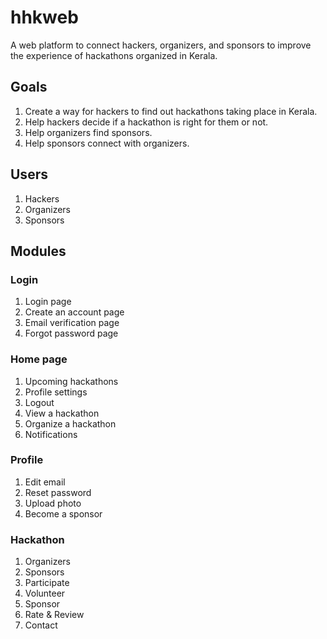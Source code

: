 # hhkweb

A web platform to connect hackers, organizers, and sponsors to improve the experience of hackathons organized in Kerala.

## Goals

1. Create a way for hackers to find out hackathons taking place in Kerala.
2. Help hackers decide if a hackathon is right for them or not.
3. Help organizers find sponsors.
4. Help sponsors connect with organizers.

## Users

1. Hackers
2. Organizers
3. Sponsors

## Modules

### Login

1. Login page
2. Create an account page
3. Email verification page
4. Forgot password page

### Home page

1. Upcoming hackathons
2. Profile settings
3. Logout
4. View a hackathon
5. Organize a hackathon
6. Notifications

### Profile

1. Edit email
2. Reset password
3. Upload photo
4. Become a sponsor

### Hackathon

1. Organizers
2. Sponsors
3. Participate
4. Volunteer
5. Sponsor
6. Rate & Review
7. Contact
